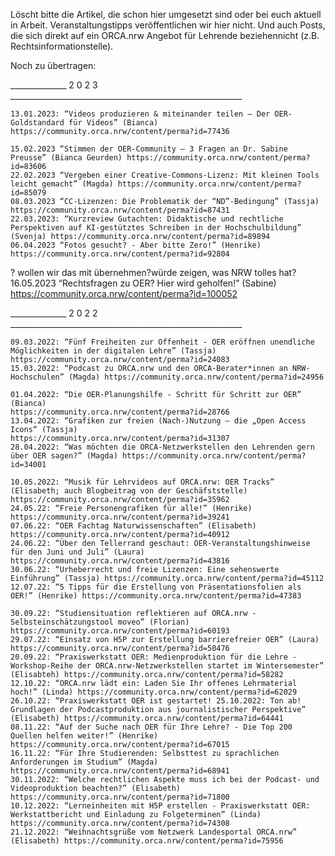 Löscht bitte die Artikel, die schon hier umgesetzt sind oder bei euch aktuell in Arbeit. Veranstaltungstipps veröffentlichen wir hier nicht. Und auch Posts, die sich direkt auf ein ORCA.nrw Angebot für Lehrende beziehennicht (z.B. Rechtsinformationstelle).

Noch zu übertragen:

______________ 2 0 2 3 __________________________________________________________

    13.01.2023: “Videos produzieren & miteinander teilen – Der OER-Goldstandard für Videos” (Bianca) https://community.orca.nrw/content/perma?id=77436
   
    15.02.2023 “Stimmen der OER-Community – 3 Fragen an Dr. Sabine Preusse” (Bianca Geurden) https://community.orca.nrw/content/perma?id=83606
    22.02.2023 “Vergeben einer Creative-Commons-Lizenz: Mit kleinen Tools leicht gemacht” (Magda) https://community.orca.nrw/content/perma?id=85079
    08.03.2023 “CC-Lizenzen: Die Problematik der “ND”-Bedingung” (Tassja) https://community.orca.nrw/content/perma?id=87431
    22.03.2023: “Kurzreview Gutachten: Didaktische und rechtliche Perspektiven auf KI-gestütztes Schreiben in der Hochschulbildung” (Svenja) https://community.orca.nrw/content/perma?id=89894
    06.04.2023 “Fotos gesucht? - Aber bitte Zero!” (Henrike)
    https://community.orca.nrw/content/perma?id=92804
 
 
? wollen wir das mit übernehmen?würde zeigen, was NRW tolles hat?   16.05.2023 “Rechtsfragen zu OER? Hier wird geholfen!” (Sabine)
    https://community.orca.nrw/content/perma?id=100052
 
______________ 2 0 2 2 __________________________________________________________

    
    09.03.2022: “Fünf Freiheiten zur Offenheit - OER eröffnen unendliche Möglichkeiten in der digitalen Lehre” (Tassja) https://community.orca.nrw/content/perma?id=24083
    15.03.2022: “Podcast zu ORCA.nrw und den ORCA-Berater*innen an NRW-Hochschulen” (Magda) https://community.orca.nrw/content/perma?id=24956

    01.04.2022: “Die OER-Planungshilfe - Schritt für Schritt zur OER” (Bianca)
    https://community.orca.nrw/content/perma?id=28766
    13.04.2022: “Grafiken zur freien (Nach-)Nutzung – die „Open Access Icons“ (Tassja)
    https://community.orca.nrw/content/perma?id=31307
    28.04.2022: “Was möchten die ORCA-Netzwerkstellen den Lehrenden gern über OER sagen?” (Magda) https://community.orca.nrw/content/perma?id=34001

    10.05.2022: “Musik für Lehrvideos auf ORCA.nrw: OER Tracks” (Elisabeth; auch Blogbeitrag von der Geschäfststelle) https://community.orca.nrw/content/perma?id=35962
    24.05.22: “Freie Personengrafiken für alle!” (Henrike) https://community.orca.nrw/content/perma?id=39241
    07.06.22: “OER Fachtag Naturwissenschaften” (Elisabeth) https://community.orca.nrw/content/perma?id=40912
    24.06.22: “Über den Tellerrand geschaut: OER-Veranstaltungshinweise für den Juni und Juli” (Laura) https://community.orca.nrw/content/perma?id=43816
    30.06.22: “Urheberrecht und freie Lizenzen: Eine sehenswerte Einführung” (Tassja) https://community.orca.nrw/content/perma?id=45112
    12.07.22: “5 Tipps für die Erstellung von Präsentationsfolien als OER!” (Henrike) https://community.orca.nrw/content/perma?id=47383

    30.09.22: “Studiensituation reflektieren auf ORCA.nrw - Selbsteinschätzungstool moveo” (Florian) https://community.orca.nrw/content/perma?id=60193
    29.07.22: “Einsatz von H5P zur Erstellung barrierefreier OER” (Laura) https://community.orca.nrw/content/perma?id=50476
    20.09.22: “Praxiswerkstatt OER: Medienproduktion für die Lehre - Workshop-Reihe der ORCA.nrw-Netzwerkstellen startet im Wintersemester” (Elisabteh) https://community.orca.nrw/content/perma?id=58282
    12.10.22: “ORCA.nrw lädt ein: Laden Sie Ihr offenes Lehrmaterial hoch!” (Linda) https://community.orca.nrw/content/perma?id=62029
    26.10.22: “Praxiswerkstatt OER ist gestartet! 25.10.2022: Ton ab! Grundlagen der Podcastproduktion aus journalistischer Perspektive” (Elisabeth) https://community.orca.nrw/content/perma?id=64441
    08.11.22: “Auf der Suche nach OER für Ihre Lehre? - Die Top 200 Quellen helfen weiter!” (Henrike) https://community.orca.nrw/content/perma?id=67015
    16.11.22: “Für Ihre Studierenden: Selbsttest zu sprachlichen Anforderungen im Studium” (Magda) https://community.orca.nrw/content/perma?id=68941
    30.11.2022: “Welche rechtlichen Aspekte muss ich bei der Podcast- und Videoproduktion beachten?” (Elisabeth) https://community.orca.nrw/content/perma?id=71800
    10.12.2022: “Lerneinheiten mit H5P erstellen - Praxiswerkstatt OER: Werkstattbericht und Einladung zu Folgeterminen” (Linda) https://community.orca.nrw/content/perma?id=74308
    21.12.2022: “Weihnachtsgrüße vom Netzwerk Landesportal ORCA.nrw” (Elisabeth) https://community.orca.nrw/content/perma?id=75956
    
    
